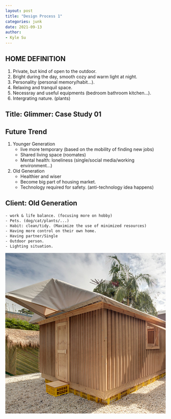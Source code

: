 ```yaml
---
layout: post
title: "Design Process 1"
categories: junk
date: 2021-09-13
author:
- Kyle Su
---
```


## HOME DEFINITION

1. Private, but kind of open to the outdoor.
2. Bright during the day, smooth cozy and warm light at night.
3. Personality (personal memory/habit...).
4. Relaxing and tranquil space.
5. Necessray and useful equipments (bedroom bathroom kitchen...).
6. Intergrating nature. (plants)

## Title: Glimmer: Case Study 01

## Future Trend

1. Younger Generation
    - live more temporary (based on the mobility of finding new jobs)
    - Shared living space (roomates)
    - Mental health: loneliness (single/social media/working environment...)
2. Old Generation
    - Healthier and wiser
    - Become big part of housing market.
    - Technology required for safety. (anti-technology idea happens)

## Client: Old Generation
    - work & life balance. (focusing more on hobby)
    - Pets. (dog/cat/plants/...)
    - Habit: clean/tidy. (Maximize the use of minimized resources)
    - Having more control on their own home.
    - Having partner/Single
    - Outdoor person.
    - Lighting situation.

![Paper_houde](https://raw.githubusercontent.com/Kyle7914/2021Fall-studio/master/assets/shigeru_ban_disaster_relief_shelters_installations_exhibition_SCAF_australia_designboom_02.0.jpg)
